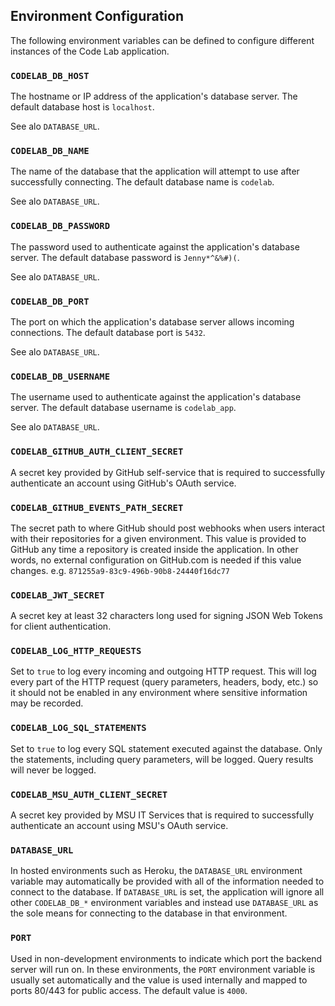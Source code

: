 ## Environment Configuration

The following environment variables can be defined to configure different
instances of the Code Lab application.

### `CODELAB_DB_HOST`

The hostname or IP address of the application's database server. The default
database host is `localhost`.

See alo `DATABASE_URL`.

### `CODELAB_DB_NAME`

The name of the database that the application will attempt to use after
successfully connecting. The default database name is `codelab`.

See alo `DATABASE_URL`.

### `CODELAB_DB_PASSWORD`

The password used to authenticate against the application's database server.
The default database password is `Jenny*^&%#)(`.

See alo `DATABASE_URL`.

### `CODELAB_DB_PORT`

The port on which the application's database server allows incoming connections.
The default database port is `5432`.

See alo `DATABASE_URL`.

### `CODELAB_DB_USERNAME`

The username used to authenticate against the application's database server.
The default database username is `codelab_app`.

See alo `DATABASE_URL`.

### `CODELAB_GITHUB_AUTH_CLIENT_SECRET`

A secret key provided by GitHub self-service that is required to successfully
authenticate an account using GitHub's OAuth service.

### `CODELAB_GITHUB_EVENTS_PATH_SECRET`

The secret path to where GitHub should post webhooks when users interact with
their repositories for a given environment. This value is provided to GitHub
any time a repository is created inside the application. In other words, no
external configuration on GitHub.com is needed if this value changes.
e.g. `871255a9-83c9-496b-90b8-24440f16dc77`

### `CODELAB_JWT_SECRET`

A secret key at least 32 characters long used for signing JSON Web Tokens
for client authentication.

### `CODELAB_LOG_HTTP_REQUESTS`

Set to `true` to log every incoming and outgoing HTTP request. This will log
every part of the HTTP request (query parameters, headers, body, etc.) so it
should not be enabled in any environment where sensitive information may be
recorded.

### `CODELAB_LOG_SQL_STATEMENTS`

Set to `true` to log every SQL statement executed against the database. Only
the statements, including query parameters, will be logged. Query results will
never be logged.

### `CODELAB_MSU_AUTH_CLIENT_SECRET`

A secret key provided by MSU IT Services that is required to successfully
authenticate an account using MSU's OAuth service.

### `DATABASE_URL`

In hosted environments such as Heroku, the `DATABASE_URL` environment variable
may automatically be provided with all of the information needed to connect to
the database. If `DATABASE_URL` is set, the application will ignore all other
`CODELAB_DB_*` environment variables and instead use `DATABASE_URL` as the sole
means for connecting to the database in that environment.

### `PORT`

Used in non-development environments to indicate which port the backend server
will run on. In these environments, the `PORT` environment variable is usually
set automatically and the value is used internally and mapped to ports 80/443
for public access. The default value is `4000`.
